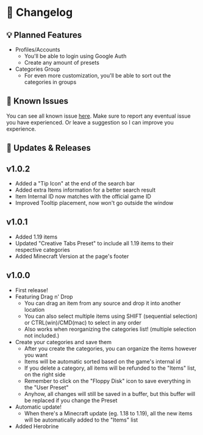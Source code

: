 # 📑 Changelog

## 💡 Planned Features
- Profiles/Accounts
  * You'll be able to login using Google Auth
  * Create any amount of presets
- Categories Group
  * For even more customization, you'll be able to sort out the categories in groups

## 🔨 Known Issues
You can see all known issue [here](https://github.com/thiagoausechi/minecraft-categorizer/issues).
Make sure to report any eventual issue you have experienced. Or leave a suggestion so I can improve you experience.

## 🚀 Updates & Releases
## v1.0.2
- Added a "Tip Icon" at the end of the search bar
- Added extra Items information for a better search result
- Item Internal ID now matches with the official game ID
- Improved Tooltip placement, now won't go outside the window

## v1.0.1
- Added 1.19 items
- Updated "Creative Tabs Preset" to include all 1.19 items to their respective categories
- Added Minecraft Version at the page's footer

## v1.0.0
- First release!
- Featuring Drag n' Drop
  * You can drag an item from any source and drop it into another location
  * You can also select multiple items using SHIFT (sequential selection) or CTRL(win)/CMD(mac) to select in any order
  * Also works when reorganizing the categories list! (multiple selection not included.)
- Create your categories and save them
  * After you create the categories, you can organize the items however you want
  * Items will be automatic sorted based on the game's internal id
  * If you delete a category, all items will be refunded to the "Items" list, on the right side
  * Remember to click on the "Floppy Disk" icon to save everything in the "User Preset"
  * Anyhow, all changes will still be saved in a buffer, but this buffer will be replaced if you change the Preset
- Automatic update!
  * When there's a Minecraft update (eg. 1.18 to 1.19), all the new items will be automatically added to the "Items" list
- Added Herobrine